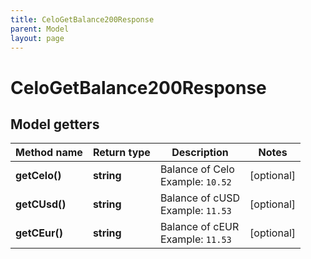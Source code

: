 ```yaml
---
title: CeloGetBalance200Response
parent: Model
layout: page
---
```


# CeloGetBalance200Response

## Model getters

Method name | Return type | Description | Notes
------------ | ------------- | ------------- | -------------
**getCelo()** | **string** | Balance of Celo <br>Example: `10.52` | [optional]
**getCUsd()** | **string** | Balance of cUSD <br>Example: `11.53` | [optional]
**getCEur()** | **string** | Balance of cEUR <br>Example: `11.53` | [optional]

